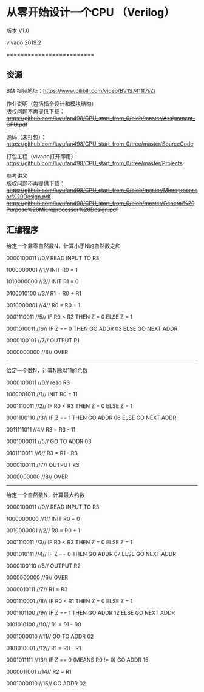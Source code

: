从零开始设计一个CPU （Verilog）
====
版本 V1.0  

vivado 2019.2

=========================

资源
-------
B站 视频地址：https://www.bilibili.com/video/BV1S7411f7sZ/

作业说明（包括指令设计和模块结构）  
版权问题不再提供下载：
~~https://github.com/luyufan498/CPU_start_from_0/blob/master/Assignment_CPU.pdf~~


源码（未打包）：
https://github.com/luyufan498/CPU_start_from_0/tree/master/SourceCode

打包工程（vivado打开即用）：
https://github.com/luyufan498/CPU_start_from_0/tree/master/Projects


参考讲义  
版权问题不再提供下载：
~~https://github.com/luyufan498/CPU_start_from_0/blob/master/Microprocessor%20Design.pdf
https://github.com/luyufan498/CPU_start_from_0/blob/master/General%20Purpose%20Microprocessor%20Design.pdf~~



汇编程序
------

给定一个非零自然数N，计算小于N的自然数之和

0000100011 //0// READ INPUT TO R3

1000000001 //1// INIT R0 = 1

1010000000 //2// INIT R1 = 0

0100010100 //3// R1 = R0 + R1  

0010000001 //4// R0 = R0 + 1

0001110011 //5// IF R0 < R3 THEN Z = 0 ELSE Z = 1

0001010011 //6// IF Z == 0  THEN GO ADDR 03 ELSE GO NEXT ADDR

0000100101 //7// OUTPUT R1

0000000000 //8// OVER

------------------------------

给定一个数N，计算N除以11的余数

0000100011 //0// read R3

1000001011 //1// INIT R0 = 11

0001110011 //2// IF R0 < R3 THEN Z = 0 ELSE Z = 1

0001100110 //3// IF Z == 1  THEN GO ADDR 06 ELSE GO NEXT ADDR

0011111011 //4// R3 = R3 - 11

0001000011 //5// GO TO ADDR 03 

0101110011 //6// R3 = R1 - R3 

0000100111 //7// OUTPUT R3

0000000000 //8// OVER

------------------------------

给定一个自然数N，计算最大约数

0000100011 //0// READ INPUT TO R3

1000000000 //1// INIT R0 = 0

0010000001 //2// R0 = R0 + 1

0001110011 //3// IF R0 < R3 THEN Z = 0 ELSE Z = 1

0001010111 //4// IF Z == 0  THEN GO ADDR 07 ELSE GO NEXT ADDR

0000100110 //5// OUTPUT R2

0000000000 //6// OVER

0000010111 //7// R1 = R3

0001110001 //8// IF R0 < R1 THEN Z = 0 ELSE Z = 1

0001101100 //9// IF Z == 1  THEN GO ADDR 12 ELSE GO NEXT ADDR

0101010100 //10// R1 = R1 - R0

0001000010 //11// GO TO ADDR 02 

0101010001 //12// R1 = R0 - R1

0001011111 //13// IF Z == 0 (MEANS R0 != 0) GO ADDR 15

0000011001 //14// R2 = R1

0001000010 //15// GO ADDR 02 



 
